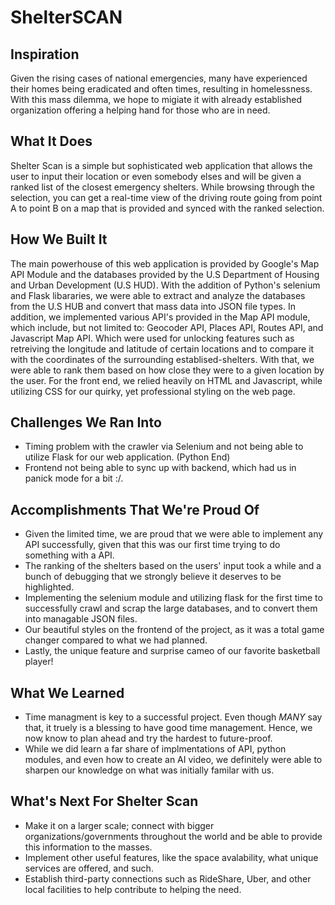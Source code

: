 # ShelterSCAN

## Inspiration

Given the rising cases of national emergencies, many have experienced their homes being eradicated and often times, resulting in homelessness. With this mass dilemma, we hope to migiate it with already established organization offering a helping hand for those who are in need. 

## What It Does

Shelter Scan is a simple but sophisticated web application that allows the user to input their location or even somebody elses and will be given a ranked list of the closest emergency shelters. While browsing through the selection, you can get a real-time view of the driving route going from point A to point B on a map that is provided and synced with the ranked selection. 

## How We Built It

The main powerhouse of this web application is provided by Google's Map API Module and the databases provided by the U.S Department of Housing and Urban Development (U.S HUD). With the addition of Python's selenium and Flask libararies, we were able to extract and analyze the databases from the U.S HUB and convert that mass data into JSON file types. In addition, we implemented various API's provided in the Map API module, which include, but not limited to: Geocoder API, Places API, Routes API, and Javascript Map API. Which were used for unlocking features such as retreiving the longitude and latitude of certain locations and to compare it with the coordinates of the surrounding establised-shelters. With that, we were able to rank them based on how close they were to a given location by the user. For the front end, we relied heavily on HTML and Javascript, while utilizing CSS for our quirky, yet professional styling on the web page. 

## Challenges We Ran Into

- Timing problem with the crawler via Selenium and not being able to utilize Flask for our web application. (Python End)
- Frontend not being able to sync up with backend, which had us in panick mode for a bit :/.

## Accomplishments That We're Proud Of

- Given the limited time, we are proud that we were able to implement any API successfully, given that this was our first time trying to do something with a API.
- The ranking of the shelters based on the users' input took a while and a bunch of debugging that we strongly believe it deserves to be highlighted.
- Implementing the selenium module and utilizing flask for the first time to successfully crawl and scrap the large databases, and to convert them into managable JSON files.
- Our beautiful styles on the frontend of the project, as it was a total game changer compared to what we had planned.
- Lastly, the unique feature and surprise cameo of our favorite basketball player!

## What We Learned

- Time managment is key to a successful project. Even though *MANY* say that, it truely is a blessing to have good time management. Hence, we now know to plan ahead and try the hardest to future-proof.
- While we did learn a far share of implmentations of API, python modules, and even how to create an AI video, we definitely were able to sharpen our knowledge on what was initially familar with us.

## What's Next For Shelter Scan

- Make it on a larger scale; connect with bigger organizations/governments throughout the world and be able to provide this information to the masses.
- Implement other useful features, like the space avalability, what unique services are offered, and such.
- Establish third-party connections such as RideShare, Uber, and other local facilities to help contribute to helping the need.
